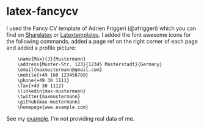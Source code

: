 # latex-fancycv

I used the Fancy CV template of Adrien Friggeri (@afriggeri) which you can find on [Sharelatex](https://de.sharelatex.com/templates/cv-or-resume/fancy-cv) or [Latextemplates](https://www.latextemplates.com/template/friggeri-resume-cv). I added the font awesome icons for the following commands, added a page ref on the right corner of each page and added a profile picture:

```
    \name{Max}{J}{Mustermann}
    \address{Muster-Str. 123}{12345 Musterstadt}{Germany}
    \email{maxmustermann@gmail.com}
    \mobile{+49 160 123456789}
    \phone{+49 30 1111}
    \fax{+49 30 1112}
    \linkedin{max-mustermann}
    \twitter{maxmustermann}
    \github{max-mustermann}
    \homepage{www.example.com}
```
See my [example](example.pdf). I'm not providing real data of me.
